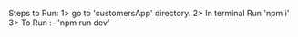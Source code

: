 Steps to Run:
1> go to 'customersApp' directory.
2> In terminal Run 'npm i'
3> To Run :- 'npm run dev'
